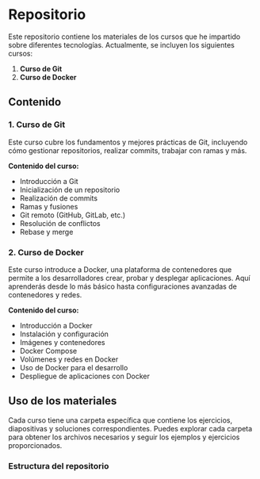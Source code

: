 # Repositorio

Este repositorio contiene los materiales de los cursos que he impartido sobre diferentes tecnologías. Actualmente, se incluyen los siguientes cursos:

1. **Curso de Git**
2. **Curso de Docker**

## Contenido

### 1. Curso de Git
Este curso cubre los fundamentos y mejores prácticas de Git, incluyendo cómo gestionar repositorios, realizar commits, trabajar con ramas y más.

**Contenido del curso:**
- Introducción a Git
- Inicialización de un repositorio
- Realización de commits
- Ramas y fusiones
- Git remoto (GitHub, GitLab, etc.)
- Resolución de conflictos
- Rebase y merge

### 2. Curso de Docker
Este curso introduce a Docker, una plataforma de contenedores que permite a los desarrolladores crear, probar y desplegar aplicaciones. Aquí aprenderás desde lo más básico hasta configuraciones avanzadas de contenedores y redes.

**Contenido del curso:**
- Introducción a Docker
- Instalación y configuración
- Imágenes y contenedores
- Docker Compose
- Volúmenes y redes en Docker
- Uso de Docker para el desarrollo
- Despliegue de aplicaciones con Docker

## Uso de los materiales

Cada curso tiene una carpeta específica que contiene los ejercicios, diapositivas y soluciones correspondientes. Puedes explorar cada carpeta para obtener los archivos necesarios y seguir los ejemplos y ejercicios proporcionados.

### Estructura del repositorio

